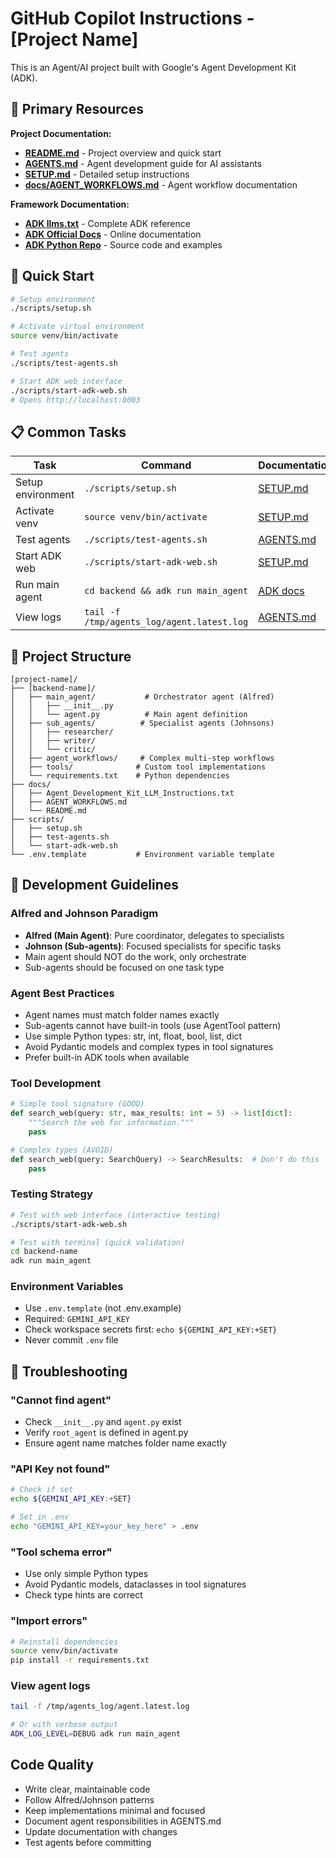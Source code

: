 # GitHub Copilot Instructions - [Project Name]

This is an Agent/AI project built with Google's Agent Development Kit (ADK).

## 🎯 Primary Resources

**Project Documentation:**
- **[README.md](../README.md)** - Project overview and quick start
- **[AGENTS.md](../AGENTS.md)** - Agent development guide for AI assistants
- **[SETUP.md](../SETUP.md)** - Detailed setup instructions
- **[docs/AGENT_WORKFLOWS.md](../docs/AGENT_WORKFLOWS.md)** - Agent workflow documentation

**Framework Documentation:**
- **[ADK llms.txt](../docs/Agent_Development_Kit_LLM_Instructions.txt)** - Complete ADK reference
- **[ADK Official Docs](https://google.github.io/adk-docs/)** - Online documentation
- **[ADK Python Repo](https://github.com/google/adk-python)** - Source code and examples

## 🚀 Quick Start

```bash
# Setup environment
./scripts/setup.sh

# Activate virtual environment
source venv/bin/activate

# Test agents
./scripts/test-agents.sh

# Start ADK web interface
./scripts/start-adk-web.sh
# Opens http://localhost:8003
```

## 📋 Common Tasks

| Task | Command | Documentation |
|------|---------|---------------|
| Setup environment | `./scripts/setup.sh` | [SETUP.md](../SETUP.md) |
| Activate venv | `source venv/bin/activate` | [SETUP.md](../SETUP.md) |
| Test agents | `./scripts/test-agents.sh` | [AGENTS.md](../AGENTS.md) |
| Start ADK web | `./scripts/start-adk-web.sh` | [SETUP.md](../SETUP.md) |
| Run main agent | `cd backend && adk run main_agent` | [ADK docs](https://google.github.io/adk-docs/) |
| View logs | `tail -f /tmp/agents_log/agent.latest.log` | [AGENTS.md](../AGENTS.md) |

## 📁 Project Structure

```
[project-name]/
├── [backend-name]/
│   ├── main_agent/           # Orchestrator agent (Alfred)
│   │   ├── __init__.py
│   │   └── agent.py          # Main agent definition
│   ├── sub_agents/          # Specialist agents (Johnsons)
│   │   ├── researcher/
│   │   ├── writer/
│   │   └── critic/
│   ├── agent_workflows/     # Complex multi-step workflows
│   ├── tools/              # Custom tool implementations
│   └── requirements.txt    # Python dependencies
├── docs/
│   ├── Agent_Development_Kit_LLM_Instructions.txt
│   ├── AGENT_WORKFLOWS.md
│   └── README.md
├── scripts/
│   ├── setup.sh
│   ├── test-agents.sh
│   └── start-adk-web.sh
└── .env.template           # Environment variable template
```

## 🔑 Development Guidelines

### Alfred and Johnson Paradigm
- **Alfred (Main Agent)**: Pure coordinator, delegates to specialists
- **Johnson (Sub-agents)**: Focused specialists for specific tasks
- Main agent should NOT do the work, only orchestrate
- Sub-agents should be focused on one task type

### Agent Best Practices
- Agent names must match folder names exactly
- Sub-agents cannot have built-in tools (use AgentTool pattern)
- Use simple Python types: str, int, float, bool, list, dict
- Avoid Pydantic models and complex types in tool signatures
- Prefer built-in ADK tools when available

### Tool Development
```python
# Simple tool signature (GOOD)
def search_web(query: str, max_results: int = 5) -> list[dict]:
    """Search the web for information."""
    pass

# Complex types (AVOID)
def search_web(query: SearchQuery) -> SearchResults:  # Don't do this
    pass
```

### Testing Strategy
```bash
# Test with web interface (interactive testing)
./scripts/start-adk-web.sh

# Test with terminal (quick validation)
cd backend-name
adk run main_agent
```

### Environment Variables
- Use `.env.template` (not .env.example)
- Required: `GEMINI_API_KEY`
- Check workspace secrets first: `echo ${GEMINI_API_KEY:+SET}`
- Never commit `.env` file

## 🚨 Troubleshooting

### "Cannot find agent"
- Check `__init__.py` and `agent.py` exist
- Verify `root_agent` is defined in agent.py
- Ensure agent name matches folder name exactly

### "API Key not found"
```bash
# Check if set
echo ${GEMINI_API_KEY:+SET}

# Set in .env
echo "GEMINI_API_KEY=your_key_here" > .env
```

### "Tool schema error"
- Use only simple Python types
- Avoid Pydantic models, dataclasses in tool signatures
- Check type hints are correct

### "Import errors"
```bash
# Reinstall dependencies
source venv/bin/activate
pip install -r requirements.txt
```

### View agent logs
```bash
tail -f /tmp/agents_log/agent.latest.log

# Or with verbose output
ADK_LOG_LEVEL=DEBUG adk run main_agent
```

## Code Quality

- Write clear, maintainable code
- Follow Alfred/Johnson patterns
- Keep implementations minimal and focused
- Document agent responsibilities in AGENTS.md
- Update documentation with changes
- Test agents before committing
